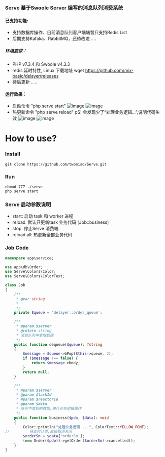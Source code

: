 ### Serve 基于Swoole Server 编写的消息队列消费系统
#### 已支持功能:
- 支持数据库操作、目前消息队列客户端端暂只支持Redis List
- 后期支持Kafaka、RabbitMQ，还待改进 ....

##### 环境要求：
 - PHP v7.3.4 和 Swoole v4.3.3
 - redis 延时特性, Linux 下载地址 wget https://github.com/mix-basic/delayer/releases
 - 待后更新 .....
 
#### 运行效果：
- 启动命令 "php serve start"
![image](https://github.com/twomiao/Serve/raw/master/img/start.png "启动画面")
![image](https://github.com/twomiao/Serve/raw/master/img/test.png "热更新代码前")
- 热更新命令 "php serve reload" pS: 会发现少了“处理业务逻辑...”,说明代码生效
![image](https://github.com/twomiao/Serve/raw/master/img/reload.png "热更新命令执行后")
![image](https://github.com/twomiao/Serve/raw/master/img/reload02.png "热更新代码后")

# How to use?

### Install

```
git clone https://github.com/twomiao/Serve.git
```

### Run
```
chmod 777 ./serve
php serve start
```

### Serve 启动参数说明

- start: 启动 task 和 worker 进程
- reload: 默认只更新task 业务代码 (Job::business)
- stop: 停止Serve 消费端
- reload:all: 热更新全部业务代码

### Job Code

```php
namespace app\service;

use app\db\Order;
use Serve\Colors\Color;
use Serve\Colors\ColorText;

class Job
{
    /**
     * @var string
     *
     */
    private $queue = 'delayer::order_queue';

    /**
     * @param $server
     * @return string
     * 消息队列中拿取数据
     */
    public function dequeue($queue): ?string
    {
        $message = $queue->bPop($this->queue, 2);
        if ($message !== false) {
            return $message->body;
        }
        return null;
    }

    /**
     * @param $server
     * @param $taskId
     * @param $reactorId
     * @param $data
     * 队列中拿到的数据,进行业务逻辑操作
     */
    public function business($pdo, $data): void
    {
        Color::println("处理业务逻辑 ...", ColorText::YELLOW_FONT);
//         待支付订单,直接取消关闭
        $orderSn = $data['orderSn'];
        (new Order($pdo))->getOrder($orderSn)->cancelled();
    }
}
```
